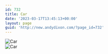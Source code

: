 ```yaml
---
id: 732
title: Car
date: '2023-03-17T13:45:13+00:00'
layout: page
guid: 'http://new.andydixon.com/?page_id=732'
---
```


![Car](https://i0.wp.com/assets.g8x2.ldn.idrivee2-23.com/posters/Car%2001.jpg?w=1200&ssl=1 "Car")  
![Car](https://i0.wp.com/assets.g8x2.ldn.idrivee2-23.com/posters/Car%2002.jpg?w=1200&ssl=1 "Car")